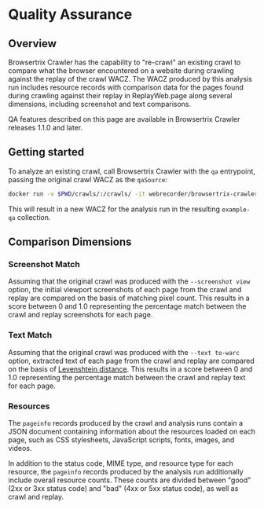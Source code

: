 # Quality Assurance

## Overview

Browsertrix Crawler has the capability to "re-crawl" an existing crawl to compare what the browser encountered on a website during crawling against the replay of the crawl WACZ. The WACZ produced by this analysis run includes resource records with comparison data for the pages found during crawling against their replay in ReplayWeb.page along several dimensions, including screenshot and text comparisons.

QA features described on this page are available in Browsertrix Crawler releases 1.1.0 and later.

## Getting started

To analyze an existing crawl, call Browsertrix Crawler with the `qa` entrypoint, passing the original crawl WACZ as the `qaSource`:

```sh
docker run -v $PWD/crawls/:/crawls/ -it webrecorder/browsertrix-crawler qa --qaSource /crawls/collections/example-crawl/example-crawl.wacz --collection example-qa
```

This will result in a new WACZ for the analysis run in the resulting `example-qa` collection.

## Comparison Dimensions

### Screenshot Match

Assuming that the original crawl was produced with the `--screenshot view` option, the initial viewport screenshots of each page from the crawl and replay are compared on the basis of matching pixel count. This results in a score between 0 and 1.0 representing the percentage match between the crawl and replay screenshots for each page.

### Text Match

Assuming that the original crawl was produced with the `--text to-warc` option, extracted text of each page from the crawl and replay are compared on the basis of [Levenshtein distance](https://en.wikipedia.org/wiki/Levenshtein_distance). This results in a score between 0 and 1.0 representing the percentage match between the crawl and replay text for each page.

### Resources

The `pageinfo` records produced by the crawl and analysis runs contain a JSON document containing information about the resources loaded on each page, such as CSS stylesheets, JavaScript scripts, fonts, images, and videos.

In addition to the status code, MIME type, and resource type for each resource, the `pageinfo` records produced by the analysis run additionally include overall resource counts. These counts are divided between "good" (2xx or 3xx status code) and "bad" (4xx or 5xx status code), as well as crawl and replay.
